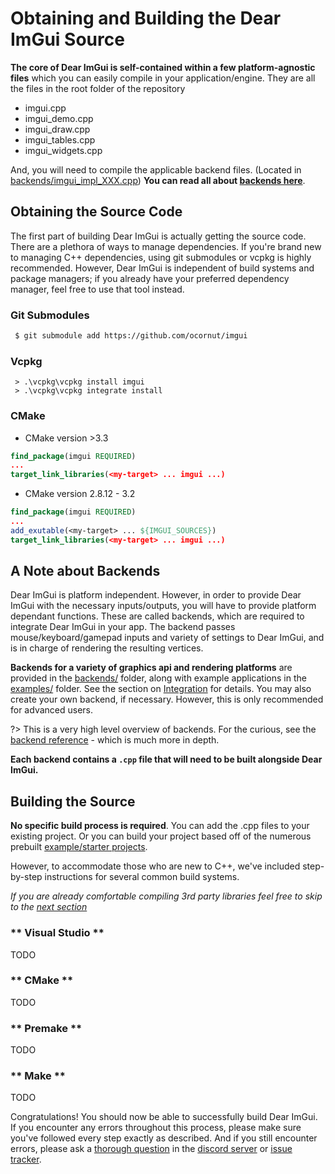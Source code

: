 # Obtaining and Building the Dear ImGui Source

**The core of Dear ImGui is self-contained within a few platform-agnostic files** which you can easily compile in your
application/engine. They are all the files in the root folder of the repository
 - imgui.cpp
 - imgui_demo.cpp
 - imgui_draw.cpp
 - imgui_tables.cpp
 - imgui_widgets.cpp

And, you will need to compile the applicable backend files.
(Located in [backends/imgui_impl_XXX.cpp](https://github.com/ocornut/imgui/tree/master/backends))
**You can read all about [backends here](/reference/backends)**.

## Obtaining the Source Code

The first part of building Dear ImGui is actually getting the source code. There are a plethora of ways to manage dependencies.
If you're brand new to managing C++ dependencies, using git submodules or vcpkg is highly recommended. However, Dear ImGui is
independent of build systems and package managers; if you already have your preferred dependency manager, feel free to use that
tool instead.

<!-- tabs:start -->

### **Git Submodules**

```bash
 $ git submodule add https://github.com/ocornut/imgui
```

### **Vcpkg**

```batch
 > .\vcpkg\vcpkg install imgui
 > .\vcpkg\vcpkg integrate install
```

### **CMake**

 * CMake version \>3.3

```cmake
find_package(imgui REQUIRED)
...
target_link_libraries(<my-target> ... imgui ...)
```

 * CMake version 2.8.12 - 3.2

```cmake
find_package(imgui REQUIRED)
...
add_exutable(<my-target> ... ${IMGUI_SOURCES})
target_link_libraries(<my-target> ... imgui ...)
```

<!-- tabs:end -->

## A Note about Backends

Dear ImGui is platform independent. However, in order to provide Dear ImGui with the necessary inputs/outputs, you will have to
provide platform dependant functions. These are called backends, which are required to integrate Dear ImGui in your app. The
backend passes mouse/keyboard/gamepad inputs and variety of settings to Dear ImGui, and is in charge of rendering the
resulting vertices.

**Backends for a variety of graphics api and rendering platforms** are provided in the
[backends/](https://github.com/ocornut/imgui/tree/master/backends) folder, along with example applications in the
[examples/](https://github.com/ocornut/imgui/tree/master/examples) folder. See the section on
[Integration](getting-started/integrating) for details. You may also create your own backend, if necessary. However, this is
only recommended for advanced users.

?> This is a very high level overview of backends. For the curious, see the
   [backend reference](reference/backends) - which is much more in depth.

**Each backend contains a `.cpp` file that will need to be built alongside Dear ImGui.**

## Building the Source

**No specific build process is required**. You can add the .cpp files to your existing project. Or you can build your project
based off of the numerous prebuilt [example/starter projects](https://github.com/ocornut/imgui/tree/master/examples).

However, to accommodate those who are new to C++, we've included step-by-step instructions for several common build systems.

*If you are already comfortable compiling 3rd party libraries feel free to skip to the [next section]()*


<!-- tabs:start -->

### ** Visual Studio **

TODO

### ** CMake **

TODO

### ** Premake **

TODO

### ** Make **

TODO

<!-- tabs:end -->

Congratulations! You should now be able to successfully build Dear ImGui. If you encounter any errors throughout this process,
please make sure you've followed every step exactly as described. And if you still encounter errors, please ask a
[thorough question](https://bit.ly/3nwRnx1) in the [discord server](http://discord.dearimgui.org/) or
[issue tracker](https://github.com/ocornut/imgui/issues).
